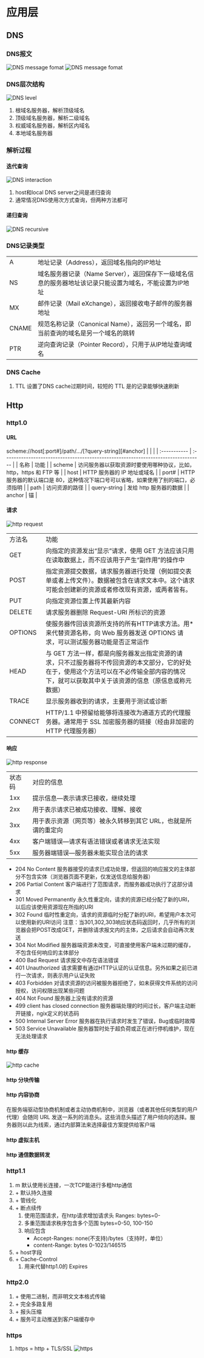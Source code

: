 # 应用层

## DNS

### DNS报文

![DNS message fomat](./imgs/dnsformat2.jpg)
![DNS message fomat](./imgs/dnsformat.jpg)

### DNS层次结构

![DNS level](./imgs/dnslevel.jpg)

1. 根域名服务器，解析顶级域名
2. 顶级域名服务器，解析二级域名
3. 权威域名服务器，解析区内域名
4. 本地域名服务器

### 解析过程

#### 迭代查询

![DNS interaction](./imgs/dnsiterator.jpg)

1. host和local DNS server之间是递归查询
2. 通常情况DNS使用次方式查询，但两种方法都可

#### 递归查询

![DNS recursive](./imgs/dnsrecursive.jpg)

### DNS记录类型

|       |                                                                                                         |
| :---- | :------------------------------------------------------------------------------------------------------ |
| A     | 地址记录（Address），返回域名指向的IP地址                                                               |
| NS    | 域名服务器记录（Name Server），返回保存下一级域名信息的服务器地址该记录只能设置为域名，不能设置为IP地址 |
| MX    | 邮件记录（Mail eXchange），返回接收电子邮件的服务器地址                                                 |
| CNAME | 规范名称记录（Canonical Name），返回另一个域名，即当前查询的域名是另一个域名的跳转                      |
| PTR   | 逆向查询记录（Pointer Record），只用于从IP地址查询域名                                                  |

### DNS Cache

1. TTL 设置了DNS cache过期时间，较短的 TTL 是的记录能够快速刷新

## Http

### http1.0

#### URL

scheme://host[:port#]/path/…/[?query-string][#anchor]
|              |                                                                                    |
| :----------- | :--------------------------------------------------------------------------------- |
| 名称         | 功能                                                                               |
| scheme       | 访问服务器以获取资源时要使用哪种协议，比如，http，https 和 FTP 等                  |
| host         | HTTP 服务器的 IP 地址或域名                                                        |
| port#        | HTTP 服务器的默认端口是 80，这种情况下端口号可以省略，如果使用了别的端口，必须指明 |
| path         | 访问资源的路径                                                                     |
| query-string | 发给 http 服务器的数据                                                             |
| anchor       | 锚                                                                                 |

#### 请求

![http request](./imgs/httprequest.jpg)

|         |                                                                                                                                                                                                   |
| :------ | :------------------------------------------------------------------------------------------------------------------------------------------------------------------------------------------------ |
| 方法名  | 功能                                                                                                                                                                                              |
| GET     | 向指定的资源发出“显示”请求，使用 GET 方法应该只用在读取数据上，而不应该用于产生“副作用”的操作中                                                                                                   |
| POST    | 指定资源提交数据，请求服务器进行处理（例如提交表单或者上传文件）。数据被包含在请求文本中。这个请求可能会创建新的资源或者修改现有资源，或两者皆有。                                                |
| PUT     | 向指定资源位置上传其最新内容                                                                                                                                                                      |
| DELETE  | 请求服务器删除 Request-URI 所标识的资源                                                                                                                                                           |
| OPTIONS | 使服务器传回该资源所支持的所有HTTP请求方法。用*来代替资源名称，向 Web 服务器发送 OPTIONS 请求，可以测试服务器功能是否正常运作                                                                     |
| HEAD    | 与 GET 方法一样，都是向服务器发出指定资源的请求，只不过服务器将不传回资源的本文部分，它的好处在于，使用这个方法可以在不必传输全部内容的情况下，就可以获取其中关于该资源的信息（原信息或称元数据） |
| TRACE   | 显示服务器收到的请求，主要用于测试或诊断                                                                                                                                                          |
| CONNECT | HTTP/1.1 中预留给能够将连接改为通道方式的代理服务器。通常用于 SSL 加密服务器的链接（经由非加密的 HTTP 代理服务器）                                                                                |

#### 响应

![http response](./imgs/httpresponse.jpg)

|        |                                                                |
| :----- | :------------------------------------------------------------- |
| 状态码 | 对应的信息                                                     |
| 1xx    | 提示信息—表示请求已接收，继续处理                              |
| 2xx    | 用于表示请求已被成功接收、理解、接收                           |
| 3xx    | 用于表示资源（网页等）被永久转移到其它 URL，也就是所谓的重定向 |
| 4xx    | 客户端错误—请求有语法错误或者请求无法实现                      |
| 5xx    | 服务器端错误—服务器未能实现合法的请求                          |

- 204 No Content 服务器接受的请求已成功处理，但返回的响应报文的主体部分不包含实体（浏览器页面不更新，仅发送信息给服务器）
- 206 Partial Content 客户端进行了范围请求，而服务器成功执行了这部分请求
- 301 Moved Permanently 永久性重定向，请求的资源已经分配了新的URI，以后应该使用资源现在所指的URI
- 302 Found 临时性重定向，请求的资源临时分配了新的URI，希望用户本次可以使用新的URI访问
  注意：当301,302,303响应状态码返回时，几乎所有的浏览器会把POST改成GET，并删除请求报文内的主体，之后请求会自动再次发送
- 304 Not Modified 服务器端资源未改变，可直接使用客户端未过期的缓存，不包含任何响应的主体部分
- 400 Bad Request 请求报文中存在语法错误
- 401 Unauthorized 请求需要有通过HTTP认证的认证信息。另外如果之前已进行一次请求，则表示用户认证失败
- 403 Forbidden 对请求资源的访问被服务器拒绝了，如未获得文件系统的访问授权，访问权限出现某些问题
- 404 Not Found 服务器上没有请求的资源
- 499 client has closed connection 服务器端处理的时间过长，客户端主动断开链接，ngix定义的状态码
- 500 Internal Server Error 服务器在执行请求时发生了错误，Bug或临时故障
- 503 Service Unavailable 服务器暂时处于超负荷或正在进行停机维护，现在无法处理请求

#### http 缓存

![http cache](./imgs/httpcache.png)

#### http 分块传输

#### http 内容协商

在服务端驱动型协商机制或者主动协商机制中，浏览器（或者其他任何类型的用户代理）会随同 URL 发送一系列的消息头。这些消息头描述了用户倾向的选择。服务器则以此为线索，通过内部算法来选择最佳方案提供给客户端

#### http 虚拟主机

#### http 通信数据转发

### http1.1

1. m 默认使用长连接，一次TCP能进行多粗http通信
2. \+ 默认持久连接
3. \+ 管线化
4. \+ 断点续传
   1. 使用范围请求，在http请求增加请求头 Ranges: bytes=0-
   2. 多重范围请求秩序包含多个范围 bytes=0-50, 100-150
   3. 响应包含
      - Accept-Ranges: none(不支持)/bytes（支持时，单位）
      - content-Range: bytes 0-1023/146515
5. \+ host字段
6. \+ Cache-Control
   1. 用来代替http1.0的 Expires

### http2.0

1. \+ 使用二进制，而非明文文本格式传输
2. \+ 完全多路复用
3. \+ 报头压缩
4. \+ 服务可主动推送到客户端缓存中

### https

1. https = http + TLS/SSL
   ![https](./imgs/https1.png)
